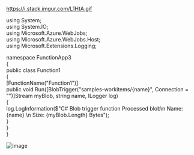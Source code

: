 https://i.stack.imgur.com/L1HtA.gif


using System; <BR/>
using System.IO;<BR/>
using Microsoft.Azure.WebJobs;<BR/>
using Microsoft.Azure.WebJobs.Host;<BR/>
using Microsoft.Extensions.Logging;<BR/>

namespace FunctionApp3<BR/>
{<BR/>
    public class Function1<BR/>
    {<BR/>
        [FunctionName("Function1")]<BR/>
        public void Run([BlobTrigger("samples-workitems/{name}", Connection = "")]Stream myBlob, string name, ILogger log)<BR/>
        {<BR/>
            log.LogInformation($"C# Blob trigger function Processed blob\n Name:{name} \n Size: {myBlob.Length} Bytes");<BR/>
        }<BR/>
    }<BR/>
}



![image](https://user-images.githubusercontent.com/43515480/229988278-9ff12d3f-13de-4944-8582-8a215091961e.png)
